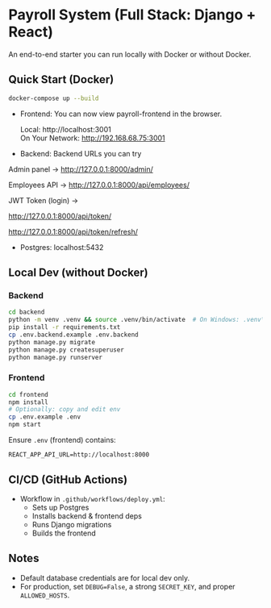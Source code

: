 
# Payroll System (Full Stack: Django + React)

An end-to-end starter you can run locally with Docker or without Docker.

## Quick Start (Docker)
```bash
docker-compose up --build
```
- Frontend: You can now view payroll-frontend in the browser.

  Local:            http://localhost:3001        
  On Your Network:  http://192.168.68.75:3001    

  
- Backend: Backend URLs you can try

Admin panel → http://127.0.0.1:8000/admin/

Employees API → http://127.0.0.1:8000/api/employees/

JWT Token (login) →

http://127.0.0.1:8000/api/token/

http://127.0.0.1:8000/api/token/refresh/
- Postgres: localhost:5432

## Local Dev (without Docker)

### Backend
```bash
cd backend
python -m venv .venv && source .venv/bin/activate  # On Windows: .venv\Scripts\activate
pip install -r requirements.txt
cp .env.backend.example .env.backend
python manage.py migrate
python manage.py createsuperuser
python manage.py runserver
```

### Frontend
```bash
cd frontend
npm install
# Optionally: copy and edit env
cp .env.example .env
npm start
```

Ensure `.env` (frontend) contains:
```
REACT_APP_API_URL=http://localhost:8000
```

## CI/CD (GitHub Actions)
- Workflow in `.github/workflows/deploy.yml`:
  - Sets up Postgres
  - Installs backend & frontend deps
  - Runs Django migrations
  - Builds the frontend

## Notes
- Default database credentials are for local dev only.
- For production, set `DEBUG=False`, a strong `SECRET_KEY`, and proper `ALLOWED_HOSTS`.
